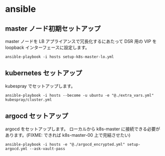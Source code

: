 # ansible

## master ノード初期セットアップ

master ノードを LB アプライアンスで冗長化するにあたって DSR 用の VIP を loopback インターフェースに設定します。

```
ansible-playbook -i hosts setup-k8s-master-lo.yml
```

## kubernetes セットアップ

kubespray でセットアップします。

```
ansible-playbook -i hosts --become -u ubuntu -e "@./extra_vars.yml" kubespray/cluster.yml
```

## argocd セットアップ

argocd をセットアップします。
ローカルから k8s-master に接続できる必要があります。(FIXME: できれば k8s-master-00 上で完結させたい)

```
ansible-playbook -i hosts -e "@./argocd_encrypted.yml" setup-argocd.yml --ask-vault-pass
```
